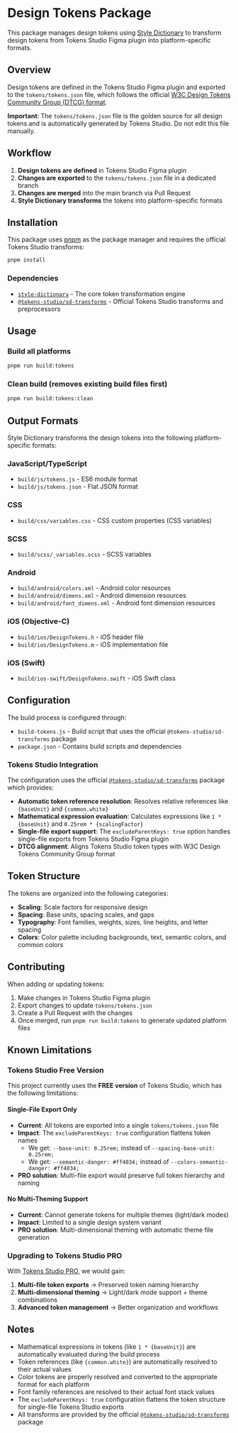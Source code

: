 # Design Tokens Package

This package manages design tokens using [Style Dictionary](https://styledictionary.com) to transform design tokens from Tokens Studio Figma plugin into platform-specific formats.

## Overview

Design tokens are defined in the Tokens Studio Figma plugin and exported to the `tokens/tokens.json` file, which follows the official [W3C Design Tokens Community Group (DTCG) format](https://www.w3.org/community/design-tokens/).

**Important**: The `tokens/tokens.json` file is the golden source for all design tokens and is automatically generated by Tokens Studio. Do not edit this file manually.

## Workflow

1. **Design tokens are defined** in Tokens Studio Figma plugin
2. **Changes are exported** to the `tokens/tokens.json` file in a dedicated branch
3. **Changes are merged** into the main branch via Pull Request
4. **Style Dictionary transforms** the tokens into platform-specific formats

## Installation

This package uses [pnpm](https://pnpm.io) as the package manager and requires the official Tokens Studio transforms:

```bash
pnpm install
```

### Dependencies

- [`style-dictionary`](https://styledictionary.com) - The core token transformation engine
- [`@tokens-studio/sd-transforms`](https://github.com/tokens-studio/sd-transforms) - Official Tokens Studio transforms and preprocessors

## Usage

### Build all platforms

```bash
pnpm run build:tokens
```

### Clean build (removes existing build files first)

```bash
pnpm run build:tokens:clean
```

## Output Formats

Style Dictionary transforms the design tokens into the following platform-specific formats:

### JavaScript/TypeScript

- `build/js/tokens.js` - ES6 module format
- `build/js/tokens.json` - Flat JSON format

### CSS

- `build/css/variables.css` - CSS custom properties (CSS variables)

### SCSS

- `build/scss/_variables.scss` - SCSS variables

### Android

- `build/android/colors.xml` - Android color resources
- `build/android/dimens.xml` - Android dimension resources
- `build/android/font_dimens.xml` - Android font dimension resources

### iOS (Objective-C)

- `build/ios/DesignTokens.h` - iOS header file
- `build/ios/DesignTokens.m` - iOS implementation file

### iOS (Swift)

- `build/ios-swift/DesignTokens.swift` - iOS Swift class

## Configuration

The build process is configured through:

- `build-tokens.js` - Build script that uses the official `@tokens-studio/sd-transforms` package
- `package.json` - Contains build scripts and dependencies

### Tokens Studio Integration

The configuration uses the official [`@tokens-studio/sd-transforms`](https://github.com/tokens-studio/sd-transforms) package which provides:

- **Automatic token reference resolution**: Resolves relative references like `{baseUnit}` and `{common.white}`
- **Mathematical expression evaluation**: Calculates expressions like `1 * {baseUnit}` and `0.25rem * {scalingFactor}`
- **Single-file export support**: The `excludeParentKeys: true` option handles single-file exports from Tokens Studio Figma plugin
- **DTCG alignment**: Aligns Tokens Studio token types with W3C Design Tokens Community Group format

## Token Structure

The tokens are organized into the following categories:

- **Scaling**: Scale factors for responsive design
- **Spacing**: Base units, spacing scales, and gaps
- **Typography**: Font families, weights, sizes, line heights, and letter spacing
- **Colors**: Color palette including backgrounds, text, semantic colors, and common colors

## Contributing

When adding or updating tokens:

1. Make changes in Tokens Studio Figma plugin
2. Export changes to update `tokens/tokens.json`
3. Create a Pull Request with the changes
4. Once merged, run `pnpm run build:tokens` to generate updated platform files

## Known Limitations

### Tokens Studio Free Version

This project currently uses the **FREE version** of Tokens Studio, which has the following limitations:

#### Single-File Export Only

- **Current**: All tokens are exported into a single `tokens/tokens.json` file
- **Impact**: The `excludeParentKeys: true` configuration flattens token names
  - We get: `--base-unit: 0.25rem;` instead of `--spacing-base-unit: 0.25rem;`
  - We get: `--semantic-danger: #ff4034;` instead of `--colors-semantic-danger: #ff4034;`
- **PRO solution**: Multi-file export would preserve full token hierarchy and naming

#### No Multi-Theming Support

- **Current**: Cannot generate tokens for multiple themes (light/dark modes)
- **Impact**: Limited to a single design system variant
- **PRO solution**: Multi-dimensional theming with automatic theme file generation

### Upgrading to Tokens Studio PRO

With [Tokens Studio PRO](https://tokens.studio/pricing), we would gain:

1. **Multi-file token exports** → Preserved token naming hierarchy
2. **Multi-dimensional theming** → Light/dark mode support + theme combinations
3. **Advanced token management** → Better organization and workflows

## Notes

- Mathematical expressions in tokens (like `1 * {baseUnit}`) are automatically evaluated during the build process
- Token references (like `{common.white}`) are automatically resolved to their actual values
- Color tokens are properly resolved and converted to the appropriate format for each platform
- Font family references are resolved to their actual font stack values
- The `excludeParentKeys: true` configuration flattens the token structure for single-file Tokens Studio exports
- All transforms are provided by the official [`@tokens-studio/sd-transforms`](https://github.com/tokens-studio/sd-transforms) package
